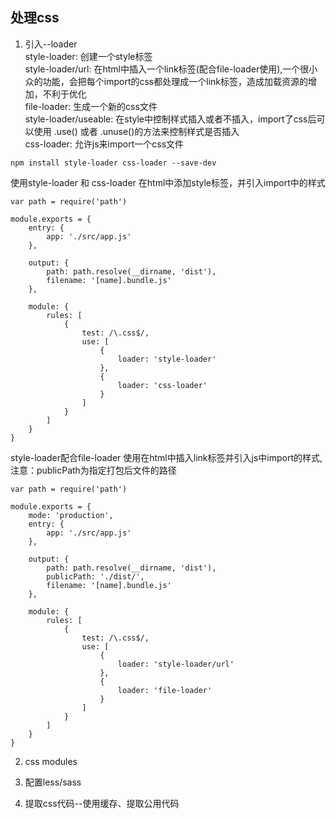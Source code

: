 ## 处理css  
1. 引入--loader  
style-loader: 创建一个style标签   
style-loader/url: 在html中插入一个link标签(配合file-loader使用),一个很小众的功能，会把每个import的css都处理成一个link标签，造成加载资源的增加，不利于优化       
file-loader: 生成一个新的css文件    
style-loader/useable: 在style中控制样式插入或者不插入，import了css后可以使用 .use() 或者 .unuse()的方法来控制样式是否插入  
css-loader: 允许js来import一个css文件     


```
npm install style-loader css-loader --save-dev
```
使用style-loader 和 css-loader 在html中添加style标签，并引入import中的样式  
```
var path = require('path')

module.exports = {
    entry: {
        app: './src/app.js'
    },

    output: {
        path: path.resolve(__dirname, 'dist'),
        filename: '[name].bundle.js'
    },

    module: {
        rules: [
            {
                test: /\.css$/,
                use: [
                    {
                        loader: 'style-loader'
                    },
                    {
                        loader: 'css-loader'
                    }
                ]
            }
        ]
    }
}
```

style-loader配合file-loader 使用在html中插入link标签并引入js中import的样式,注意：publicPath为指定打包后文件的路径     

```
var path = require('path')

module.exports = {
    mode: 'production',
    entry: {
        app: './src/app.js'
    },

    output: {
        path: path.resolve(__dirname, 'dist'),
        publicPath: './dist/',
        filename: '[name].bundle.js'
    },

    module: {
        rules: [
            {
                test: /\.css$/,
                use: [
                    {
                        loader: 'style-loader/url'
                    },
                    {
                        loader: 'file-loader'
                    }
                ]
            }
        ]
    }
}
```

2. css modules   

3. 配置less/sass  

4. 提取css代码--使用缓存、提取公用代码  